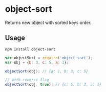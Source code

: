 # object-sort
Returns new object with sorted keys order.

## Usage
```
npm install object-sort
```

```javascript
var objectSort = require('object-sort');
var obj = {b: 3, c: 5, a: 1};

objectSort(obj); // {a: 1, b: 3, c: 5}

// With reverse flag
objectSort(obj, true); // {c: 5, b: 3, a: 1}
```